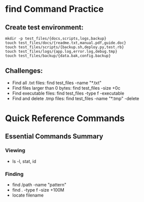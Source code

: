 # find Command Practice 
## Create test environment:
```
mkdir -p test_files/{docs,scripts,logs,backup}
touch test_files/docs/{readme.txt,manual.pdf,guide.doc}
touch test_files/scripts/{backup.sh,deploy.py,test.rb}
touch test_files/logs/{app.log,error.log,debug.tmp}
touch test_files/backup/{data.bak,config.backup}
```

## Challenges:
- Find all .txt files: find test_files -name "*.txt"
- Find files larger than 0 bytes: find test_files -size +0c
- Find executable files: find test_files -type f -executable
- Find and delete .tmp files: find test_files -name "*.tmp" -delete
  

# Quick Reference Commands

## Essential Commands Summary
### Viewing
- ls -l, stat, id

### Finding
- find /path -name "pattern"
- find . -type f -size +100M
- locate filename
